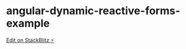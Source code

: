 # angular-dynamic-reactive-forms-example

[Edit on StackBlitz ⚡️](https://stackblitz.com/edit/angular-dynamic-reactive-forms-example)